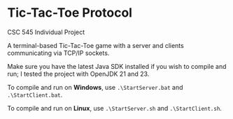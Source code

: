 # Tic-Tac-Toe Protocol
CSC 545 Individual Project

A terminal-based Tic-Tac-Toe game with a server and clients communicating via TCP/IP sockets.

Make sure you have the latest Java SDK installed if you wish to compile and run; I tested the project with OpenJDK 21 and 23.

To compile and run on **Windows**, use `.\StartServer.bat` and `.\StartClient.bat`.

To compile and run on **Linux**, use `.\StartServer.sh` and `.\StartClient.sh`.
